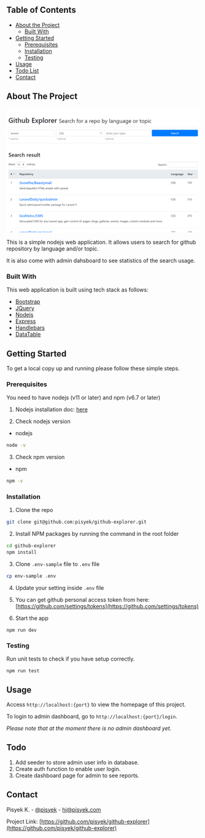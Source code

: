 <!-- TABLE OF CONTENTS -->
## Table of Contents

* [About the Project](#about-the-project)
  * [Built With](#built-with)
* [Getting Started](#getting-started)
  * [Prerequisites](#prerequisites)
  * [Installation](#installation)
  * [Testing](#testing)
* [Usage](#usage)
* [Todo List](#todo)
* [Contact](#contact)



<!-- ABOUT THE PROJECT -->
## About The Project

![screenshot](https://raw.githubusercontent.com/pisyek/github-explorer/master/public/img/screenshot.PNG)

This is a simple nodejs web application. It allows users to search for github repository by language and/or topic.

It is also come with admin dahsboard to see statistics of the search usage.

### Built With

This web application is built using tech stack as follows:
* [Bootstrap](https://getbootstrap.com)
* [JQuery](https://jquery.com)
* [Nodejs](https://nodejs.org)
* [Express](https://expressjs.com)
* [Handlebars](https://handlebarsjs.com)
* [DataTable](https://datatables.net)



<!-- GETTING STARTED -->
## Getting Started

To get a local copy up and running please follow these simple steps.

### Prerequisites

You need to have nodejs (v11 or later) and npm (v6.7 or later)

1. Nodejs installation doc: [here](https://nodejs.org/en/)

2. Check nodejs version
* nodejs
```sh
node -v
```
3. Check npm version 
* npm
```sh
npm -v
```

### Installation

1. Clone the repo
```sh
git clone git@github.com:pisyek/github-explorer.git
```

2. Install NPM packages by running the command in the root folder
```sh
cd github-explorer
npm install
```

3. Clone `.env-sample` file to `.env` file
```sh
cp env-sample .env
```

4. Update your setting inside `.env` file

5. You can get github personal access token from here: [https://github.com/settings/tokens](https://github.com/settings/tokens)

6. Start the app
```npm
npm run dev
```

<!-- TESTING -->
### Testing

Run unit tests to check if you have setup correctly.
```npm
npm run test
```

<!-- USAGE EXAMPLES -->
## Usage

Access `http://localhost:{port}` to view the homepage of this project.

To login to admin dashboard, go to `http://localhost:{port}/login`. 

_Please note that at the moment there is no admin dashboard yet._


<!-- TODO -->
## Todo

1. Add seeder to store admin user info in database.
2. Create auth function to enable user login.
3. Create dashboard page for admin to see reports.



<!-- CONTACT -->
## Contact

Pisyek K. - [@pisyek](https://twitter.com/pisyek) - hi@pisyek.com

Project Link: [https://github.com/pisyek/github-explorer](https://github.com/pisyek/github-explorer)

